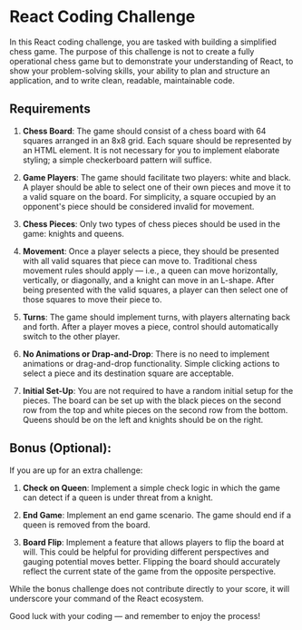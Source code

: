 # React Coding Challenge

In this React coding challenge, you are tasked with building a simplified chess game. The purpose of this challenge is not to create a fully operational chess game but to demonstrate your understanding of React, to show your problem-solving skills, your ability to plan and structure an application, and to write clean, readable, maintainable code.

## Requirements

1. **Chess Board**: The game should consist of a chess board with 64 squares arranged in an 8x8 grid. Each square should be represented by an HTML element. It is not necessary for you to implement elaborate styling; a simple checkerboard pattern will suffice.

2. **Game Players**: The game should facilitate two players: white and black. A player should be able to select one of their own pieces and move it to a valid square on the board. For simplicity, a square occupied by an opponent's piece should be considered invalid for movement.

3. **Chess Pieces**: Only two types of chess pieces should be used in the game: knights and queens.

4. **Movement**: Once a player selects a piece, they should be presented with all valid squares that piece can move to. Traditional chess movement rules should apply — i.e., a queen can move horizontally, vertically, or diagonally, and a knight can move in an L-shape. After being presented with the valid squares, a player can then select one of those squares to move their piece to.

5. **Turns**: The game should implement turns, with players alternating back and forth. After a player moves a piece, control should automatically switch to the other player.

6. **No Animations or Drap-and-Drop**: There is no need to implement animations or drag-and-drop functionality. Simple clicking actions to select a piece and its destination square are acceptable.

7. **Initial Set-Up**: You are not required to have a random initial setup for the pieces. The board can be set up with the black pieces on the second row from the top and white pieces on the second row from the bottom. Queens should be on the left and knights should be on the right.

## Bonus (Optional):

If you are up for an extra challenge:

1. **Check on Queen**: Implement a simple check logic in which the game can detect if a queen is under threat from a knight.

2. **End Game**: Implement an end game scenario. The game should end if a queen is removed from the board.

3. **Board Flip**: Implement a feature that allows players to flip the board at will. This could be helpful for providing different perspectives and gauging potential moves better. Flipping the board should accurately reflect the current state of the game from the opposite perspective.

While the bonus challenge does not contribute directly to your score, it will underscore your command of the React ecosystem.

Good luck with your coding — and remember to enjoy the process!
